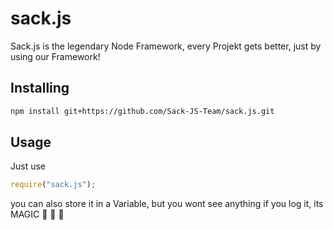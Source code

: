 # sack.js
Sack.js is the legendary Node Framework, every Projekt gets better, just by using our Framework!
## Installing
```bash
npm install git+https://github.com/Sack-JS-Team/sack.js.git
```
## Usage
Just use 
```javascript 
require("sack.js"); 
```
you can also store it in a Variable, but you wont see anything if you log it, its MAGIC :unicorn: :tada: :tada:
